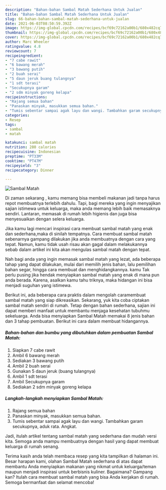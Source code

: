 ```yaml
---
description: "Bahan-bahan Sambal Matah Sederhana Untuk Jualan"
title: "Bahan-bahan Sambal Matah Sederhana Untuk Jualan"
slug: 66-bahan-bahan-sambal-matah-sederhana-untuk-jualan
date: 2021-06-03T08:50:59.392Z
image: https://img-global.cpcdn.com/recipes/bcf69c72162a00b1/680x482cq70/sambal-matah-foto-resep-utama.jpg
thumbnail: https://img-global.cpcdn.com/recipes/bcf69c72162a00b1/680x482cq70/sambal-matah-foto-resep-utama.jpg
cover: https://img-global.cpcdn.com/recipes/bcf69c72162a00b1/680x482cq70/sambal-matah-foto-resep-utama.jpg
author: Marc Wheeler
ratingvalue: 4.8
reviewcount: 7
recipeingredient:
- "7 cabe rawit"
- "6 bawang merah"
- "3 bawang putih"
- "2 buah serai"
- "5 daun jeruk buang tulangnya"
- "1 sdt terasi"
- "Secukupnya garam"
- "2 sdm minyak goreng kelapa"
recipeinstructions:
- "Rajang semua bahan"
- "Panaskan minyak, masukkan semua bahan."
- "Tumis sebentar sampai agak layu dan wangi. Tambahkan garam secukupnya, aduk rata. Angkat."
categories:
- Resep
tags:
- sambal
- matah

katakunci: sambal matah 
nutrition: 280 calories
recipecuisine: Indonesian
preptime: "PT33M"
cooktime: "PT47M"
recipeyield: "3"
recipecategory: Dinner

---
```



![Sambal Matah](https://img-global.cpcdn.com/recipes/bcf69c72162a00b1/680x482cq70/sambal-matah-foto-resep-utama.jpg)

Di zaman  sekarang , kamu memang bisa membeli makanan jadi tanpa harus repot membuatnya terlebih dahulu. Tapi, bagi mereka yang ingin menyajikan sajian istimewa untuk keluarga, maka anda memang lebih baik memasaknya sendiri. Lantaran, memasak di rumah lebih higienis dan juga bisa menyesuaikan dengan selera keluarga.

Jika kamu lagi mencari inspirasi cara membuat sambal matah yang enak dan sederhana,maka di sinilah tempatnya. Cara membuat sambal matah  sebenarnya gampang dilakukan jika anda membuatnya dengan cara yang tepat. Namun, kamu tidak usah risau akan gagal dalam melakukannya 
sebab dalam artikel ini kita akan mengulas sambal matah dengan tepat.  



Nah bagi anda yang ingin memasak sambal matah yang lezat, ada beberapa tahap yang dapat dilakukan, mulai dari memilih jenis bahan, lalu pemilihan bahan segar, hingga cara membuat dan menghidangkannya. kamu Tak perlu pusing jika hendak menyiapkan sambal matah yang enak di mana pun anda berada. Karena, asalkan kamu  tahu triknya, maka hidangan ini bisa menjadi suguhan yang istimewa.

Berikut ini, ada beberapa cara praktis  dalam mengolah caramembuat sambal matah yang siap dikreasikan. Sekarang, yuk kita coba ciptakan sambal matah sendiri di rumah. Tetap dengan bahan sederhana, sajian ini dapat memberi manfaat untuk membantu menjaga kesehatan tubuhmu sekeluarga. Anda bisa menyiapkan Sambal Matah memakai 8 jenis bahan dan 3 tahap pembuatan. Berikut ini cara dalam membuat hidangannya.

<!--inarticleads1-->

##### Bahan-bahan dan bumbu yang dibutuhkan dalam pembuatan Sambal Matah:

1. Siapkan 7 cabe rawit
1. Ambil 6 bawang merah
1. Sediakan 3 bawang putih
1. Ambil 2 buah serai
1. Gunakan 5 daun jeruk (buang tulangnya)
1. Ambil 1 sdt terasi
1. Ambil Secukupnya garam
1. Sediakan 2 sdm minyak goreng kelapa




<!--inarticleads2-->

##### Langkah-langkah menyiapkan Sambal Matah:

1. Rajang semua bahan
1. Panaskan minyak, masukkan semua bahan.
1. Tumis sebentar sampai agak layu dan wangi. Tambahkan garam secukupnya, aduk rata. Angkat.




Jadi, itulah artikel tentang  sambal matah  yang sederhana dan mudah versi kita. Semoga anda mampu membuatnya dengan hasil yang dapat membuat keluarga di rumah senang. 

Terima kasih anda telah membaca resep yang kita tampilkan di halaman ini. Besar harapan kami, olahan  Sambal Matah sederhana di atas dapat membantu Anda menyiapkan makanan yang nikmat untuk keluarga/teman maupun menjadi inspirasi untuk berbisnis kuliner. Bagaimana? Gampang kan? Itulah cara membuat sambal matah yang bisa Anda kerjakan di rumah. Semoga bermanfaat dan selamat mencoba!

